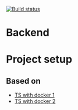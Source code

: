 [![Build status](https://travis-ci.org/Laderlappen-2/Backend.svg?branch=dev-travis)](https://travis-ci.org/travis-ci/travis-web)
# Backend

# Project setup
## Based on
- [TS with docker 1](https://www.hebergb.com/docker-node-typescript)
- [TS with docker 2](https://github.com/microsoft/vscode-recipes/blob/master/Docker-TypeScript/package.json)
